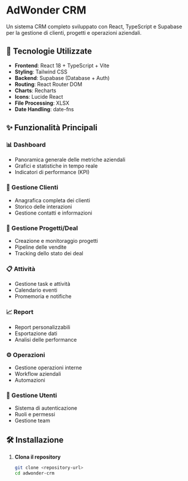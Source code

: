 # AdWonder CRM

Un sistema CRM completo sviluppato con React, TypeScript e Supabase per la gestione di clienti, progetti e operazioni aziendali.

## 🚀 Tecnologie Utilizzate

- **Frontend**: React 18 + TypeScript + Vite
- **Styling**: Tailwind CSS
- **Backend**: Supabase (Database + Auth)
- **Routing**: React Router DOM
- **Charts**: Recharts
- **Icons**: Lucide React
- **File Processing**: XLSX
- **Date Handling**: date-fns

## ✨ Funzionalità Principali

### 📊 Dashboard
- Panoramica generale delle metriche aziendali
- Grafici e statistiche in tempo reale
- Indicatori di performance (KPI)

### 👥 Gestione Clienti
- Anagrafica completa dei clienti
- Storico delle interazioni
- Gestione contatti e informazioni

### 💼 Gestione Progetti/Deal
- Creazione e monitoraggio progetti
- Pipeline delle vendite
- Tracking dello stato dei deal

### 📋 Attività
- Gestione task e attività
- Calendario eventi
- Promemoria e notifiche

### 📈 Report
- Report personalizzabili
- Esportazione dati
- Analisi delle performance

### ⚙️ Operazioni
- Gestione operazioni interne
- Workflow aziendali
- Automazioni

### 👤 Gestione Utenti
- Sistema di autenticazione
- Ruoli e permessi
- Gestione team

## 🛠️ Installazione

1. **Clona il repository**
   ```bash
   git clone <repository-url>
   cd adwonder-crm